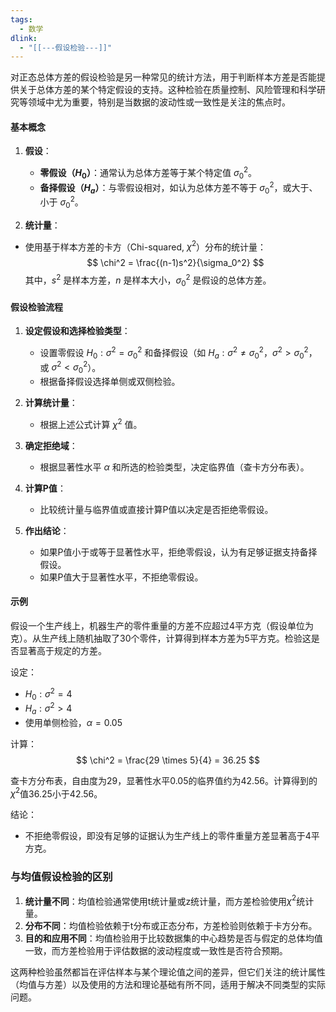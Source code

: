 ```yaml
---
tags:
  - 数学
dlink:
  - "[[---假设检验---]]"
---
```

对正态总体方差的假设检验是另一种常见的统计方法，用于判断样本方差是否能提供关于总体方差的某个特定假设的支持。这种检验在质量控制、风险管理和科学研究等领域中尤为重要，特别是当数据的波动性或一致性是关注的焦点时。

#### 基本概念

1. **假设**：
   - **零假设（$H_0$）**：通常认为总体方差等于某个特定值 $\sigma_0^2$。
   - **备择假设（$H_a$）**：与零假设相对，如认为总体方差不等于 $\sigma_0^2$，或大于、小于 $\sigma_0^2$。

2. **统计量**：
- 使用基于样本方差的卡方（Chi-squared, $\chi^2$）分布的统计量：
$$ \chi^2 = \frac{(n-1)s^2}{\sigma_0^2} $$
   其中，$s^2$ 是样本方差，$n$ 是样本大小，$\sigma_0^2$ 是假设的总体方差。

#### 假设检验流程

1. **设定假设和选择检验类型**：
   - 设置零假设 $H_0: \sigma^2 = \sigma_0^2$ 和备择假设（如 $H_a: \sigma^2 \neq \sigma_0^2$，$\sigma^2 > \sigma_0^2$，或 $\sigma^2 < \sigma_0^2$）。
   - 根据备择假设选择单侧或双侧检验。

2. **计算统计量**：
   - 根据上述公式计算 $\chi^2$ 值。

3. **确定拒绝域**：
   - 根据显著性水平 $\alpha$ 和所选的检验类型，决定临界值（查卡方分布表）。

4. **计算P值**：
   - 比较统计量与临界值或直接计算P值以决定是否拒绝零假设。

5. **作出结论**：
   - 如果P值小于或等于显著性水平，拒绝零假设，认为有足够证据支持备择假设。
   - 如果P值大于显著性水平，不拒绝零假设。

#### 示例

假设一个生产线上，机器生产的零件重量的方差不应超过4平方克（假设单位为克）。从生产线上随机抽取了30个零件，计算得到样本方差为5平方克。检验这是否显著高于规定的方差。

设定：
- $H_0: \sigma^2 = 4$
- $H_a: \sigma^2 > 4$
- 使用单侧检验，$\alpha = 0.05$

计算：
$$ \chi^2 = \frac{29 \times 5}{4} = 36.25 $$

查卡方分布表，自由度为29，显著性水平0.05的临界值约为42.56。计算得到的$\chi^2$值36.25小于42.56。

结论：
- 不拒绝零假设，即没有足够的证据认为生产线上的零件重量方差显著高于4平方克。

### 与均值假设检验的区别

1. **统计量不同**：均值检验通常使用t统计量或z统计量，而方差检验使用$\chi^2$统计量。
2. **分布不同**：均值检验依赖于t分布或正态分布，方差检验则依赖于卡方分布。
3. **目的和应用不同**：均值检验用于比较数据集的中心趋势是否与假定的总体均值一致，而方差检验用于评估数据的波动程度或一致性是否符合预期。

这两种检验虽然都旨在评估样本与某个理论值之间的差异，但它们关注的统计属性（均值与方差）以及使用的方法和理论基础有所不同，适用于解决不同类型的实际问题。